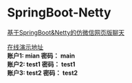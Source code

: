 # SpringBoot-Netty
[基于SpringBoot&amp;Netty的仿微信网页版聊天](https://9191rs.me/posts/15239/)

[在线演示地址](http://157.230.149.25:8080/Netty/login.html)<br/>
**账户1: mian  密码： main**<br/>
**账户2: test1  密码： test1**<br/>
**账户3: test2  密码： test2**<br/>


